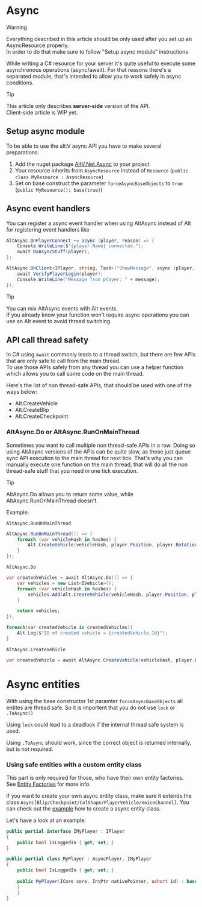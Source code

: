 # Async

> [!WARNING]
> Everything described in this article should be only used after you set up an AsyncResource properly.<br>
> In order to do that make sure to follow "Setup async module" instructions

While writing a C# resource for your server it's quite useful to execute some asynchronous operations (async/await).
For that reasons there's a separated module, that's intended to allow you to work safely in async conditions.

> [!TIP]
> This article only describes **server-side** version of the API.<br>
> Client-side article is WIP yet.

## Setup async module

To be able to use the alt:V async API you have to make several preparations.

1. Add the nuget package [AltV.Net.Async](https://www.nuget.org/packages/AltV.Net.Async/) to your project
2. Your resource inherits from `AsyncResource` instead of `Resource` (`public class MyResource : AsyncResource`)
3. Set on base construct the parameter `forceAsyncBaseObjects` to `true` (`public MyResource(): base(true)`)

## Async event handlers

You can register a async event handler when using AltAsync instead of Alt for registering event handlers like

```cs
AltAsync.OnPlayerConnect += async (player, reason) => {
    Console.WriteLine($"{player.Name} connected.");
    await DoAsyncStuff(player);
};

AltAsync.OnClient<IPlayer, string, Task>("ShowMessage", async (player, message) => {
    await VerifyPlayerLogin(player);
    Console.WriteLine("Message from player: " + message);
});
```

> [!TIP]
> You can mix AltAsync events with Alt events.<br>
> If you already know your function won't require async operations you can use an Alt event to avoid thread switching.

## API call thread safety

In C# using `await` commonly leads to a thread switch, but there are few APIs that are only safe to call from the main thread.<br>
To use those APIs safely from any thread you can use a helper function which allows you to call some code on the main thread.

Here's the list of non thread-safe APIs, that should be used with one of the ways below:
* Alt.CreateVehicle
* Alt.CreateBlip
* Alt.CreateCheckpoint

###  AltAsync.Do or AltAsync.RunOnMainThread

Sometimes you want to call multiple non thread-safe APIs in a row.
Doing so using AltAsync versions of the APIs can be quite slow, as those just queue sync API execution to the main thread for next tick.
That's why you can manually execute one function on the main thread, that will do all the non thread-safe stuff that you need in one tick execution.

> [!TIP]
> AltAsync.Do allows you to return some value, while AltAsync.RunOnMainThread doesn't.

Example:

`AltAsync.RunOnMainThread`
```cs
AltAsync.RunOnMainThread(() => {
    foreach (var vehicleHash in hashes) {
        Alt.CreateVehicle(vehicleHash, player.Position, player.Rotation);
    }
});
```

`AltAsync.Do`
```cs
var createdVehicles = await AltAsync.Do(() => {
    var vehicles = new List<IVehicle>();
    foreach (var vehicleHash in hashes) {
        vehicles.Add(Alt.CreateVehicle(vehicleHash, player.Position, player.Rotation));
    }

    return vehicles;
});

foreach(var createdVehicle in createdVehicles){
    Alt.Log($"ID of created vehicle = {createdVehicle.Id}");
}
```

`AltAsync.CreateVehicle`
```cs
var createdVehicle = await AltAsync.CreateVehicle(vehicleHash, player.Position, player.Rotation);
```

# Async entities

With using the base constructor 1st paramter `forceAsyncBaseObjects` all entites are thread safe.
So it is importent that you do not use `lock` or `.ToAsync()`

Using `lock` could lead to a deadlock if the internal thread safe system is used.

Using `.ToAsync` should work, since the correct object is returned internally, but is not required.

### Using safe entities with a custom entity class

This part is only required for those, who have their own entity factories.<br>
See [Entity Factories](entity-factories.md) for more info.

If you want to create your own async entity class, make sure it extends the class `Async[Blip/Checkpoint/ColShape/PlayerVehicle/VoiceChannel]`. You can check out the [example](https://github.com/FabianTerhorst/coreclr-module/blob/a9e2765fc49fc774ffcdbea67a1baafc489a8009/api/AltV.Net.Example/MyPlayer.cs#L15) how to create a async entity class.

Let's have a look at an example:

```cs
public partial interface IMyPlayer : IPlayer
{
    public bool IsLoggedIn { get; set; }
}

public partial class MyPlayer : AsyncPlayer, IMyPlayer
{
    public bool IsLoggedIn { get; set; }
    
    public MyPlayer(ICore core, IntPtr nativePointer, ushort id) : base(core, nativePointer, id)
    {
    }
}
```
